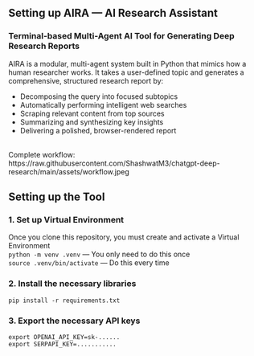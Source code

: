 <h2>Setting up AIRA — AI Research Assistant
<h3>Terminal-based Multi-Agent AI Tool for Generating Deep Research Reports</h3>

AIRA is a modular, multi-agent system built in Python that mimics how a human researcher works. It takes a user-defined topic and generates a comprehensive, structured research report by:
- Decomposing the query into focused subtopics
- Automatically performing intelligent web searches
- Scraping relevant content from top sources
- Summarizing and synthesizing key insights
- Delivering a polished, browser-rendered report
<br/>
Complete workflow: https://raw.githubusercontent.com/ShashwatM3/chatgpt-deep-research/main/assets/workflow.jpeg

<h2>Setting up the Tool</h2>
<h3>1. Set up Virtual Environment</h3>
Once you clone this repository, you must create and activate a Virtual Environment<br/>
<code>python -m venv .venv</code> — You only need to do this once<br/>
<code>source .venv/bin/activate</code> — Do this every time
<h3>2. Install the necessary libraries</h3>
<code>pip install -r requirements.txt</code>
<h3>3. Export the necessary API keys</h3>
<code>export OPENAI_API_KEY=sk-......</code><br/>
<code>export SERPAPI_KEY=...........</code>
